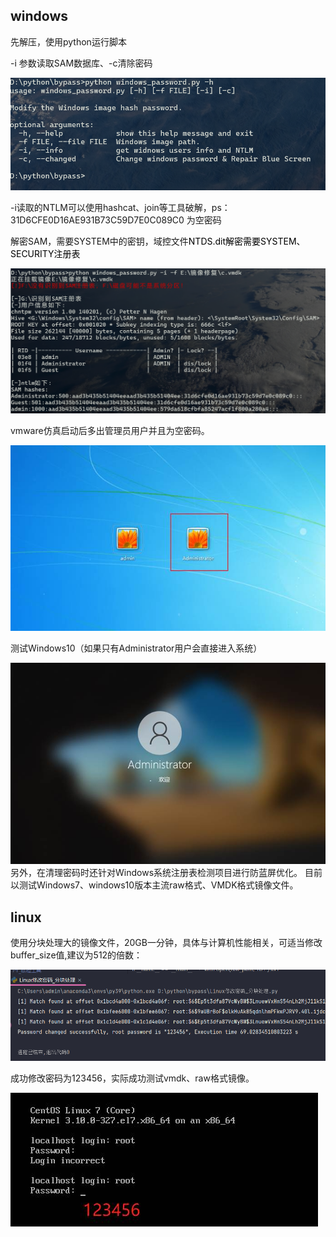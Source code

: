 ## windows

先解压，使用python运行脚本

-i 参数读取SAM数据库、-c清除密码

![](README/202409191513698.png)

-i读取的NTLM可以使用hashcat、join等工具破解，ps：31D6CFE0D16AE931B73C59D7E0C089C0 为空密码

解密SAM，需要SYSTEM中的密钥，域控文件<font style="color:rgb(0, 0, 0);">NTDS.dit解密需要SYSTEM、SECURITY注册表</font>

![](README/202409191514335.png)

vmware仿真启动后多出管理员用户并且为空密码。

![img](README/clip_image002.jpg)

测试Windows10（如果只有Administrator用户会直接进入系统）

![img](README/clip_image004.jpg)
另外，在清理密码时还针对Windows系统注册表检测项目进行防蓝屏优化。
目前以测试Windows7、windows10版本主流raw格式、VMDK格式镜像文件。


## linux



使用分块处理大的镜像文件，20GB一分钟，具体与计算机性能相关，可适当修改buffer_size值,建议为512的倍数：

![](README/202409191514404.png)

成功修改密码为123456，实际成功测试vmdk、raw格式镜像。

![img](README/clip_image002-1727144350384-7.jpg)
